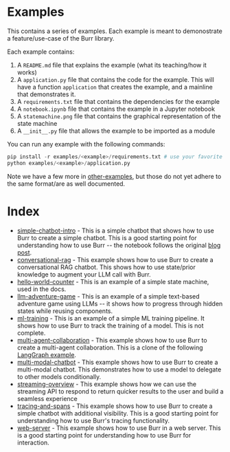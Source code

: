 # Examples

This contains a series of examples. Each example is meant to demonostrate a feature/use-case of the Burr library.

Each example contains:
1. A `README.md` file that explains the example (what its teaching/how it works)
2. A `application.py` file that contains the code for the example. This will have a function `application` that creates the example, and a mainline that demonstrates it.
3. A `requirements.txt` file that contains the dependencies for the example
4. A `notebook.ipynb` file that contains the example in a Jupyter notebook
5. A `statemachine.png` file that contains the graphical representation of the state machine
6. A `__init__.py` file that allows the example to be imported as a module

You can run any example with the following commands:

```python
pip install -r examples/<example>/requirements.txt # use your favorite package manager/venv tool
python examples/<example>/application.py
```

Note we have a few more in [other-examples](other-examples/), but those do not yet adhere to the same format/are as well documented.

# Index

- [simple-chatbot-intro](simple-chatbot-intro/) - This is a simple chatbot that shows how to use Burr to create a simple chatbot. This is a good starting point for understanding how to use Burr -- the notebook follows the original [blog post](https://blog.dagworks.io/p/burr-develop-stateful-ai-applications).
- [conversational-rag](conversational-rag/) - This example shows how to use Burr to create a conversational RAG chatbot. This shows how to use state/prior knowledge to augment your LLM call with Burr.
- [hello-world-counter](hello-world-counter/) - This is an example of a simple state machine, used in the docs.
- [llm-adventure-game](llm-adventure-game/) - This is an example of a simple text-based adventure game using LLMs -- it shows how to progress through hidden states while reusing components.
- [ml-training](ml-training/) - This is an example of a simple ML training pipeline. It shows how to use Burr to track the training of a model. This is not complete.
- [multi-agent-collaboration](multi-agent-collaboration/) - This example shows how to use Burr to create a multi-agent collaboration. This is a clone of the following [LangGraph example](https://github.com/langchain-ai/langgraph/blob/main/examples/multi_agent/multi-agent-collaboration.ipynb).
- [multi-modal-chatbot](multi-modal-chatbot/) - This example shows how to use Burr to create a multi-modal chatbot. This demonstrates how to use a model to delegate to other models conditionally.
- [streaming-overview](streaming-overview/) - This example shows how we can use the streaming API to respond to return quicker results to the user and build a seamless experience
- [tracing-and-spans](tracing-and-spans/) - This example shows how to use Burr to create a simple chatbot with additional visibility. This is a good starting point for understanding how to use Burr's tracing functionality.
- [web-server](web-server/) - This example shows how to use Burr in a web server. This is a good starting point for understanding how to use Burr for interaction.
